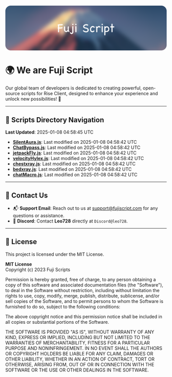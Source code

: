 ![Banner](.github/b.webp)

# 🌍 **We are Fuji Script**

Our global team of developers is dedicated to creating powerful, open-source scripts for Rise Client, designed to enhance your experience and unlock new possibilities! 🌟

---
<!-- SCRIPTS_NAVIGATION_START -->
## 📂 **Scripts Directory Navigation**

**Last Updated**: 2025-01-08 04:58:45 UTC

- **[SilentAura.js](scripts/SilentAura.js)**: Last modified on 2025-01-08 04:58:42 UTC
- **[ChatBypass.js](scripts/ChatBypass.js)**: Last modified on 2025-01-08 04:58:42 UTC
- **[jetpackFly.js](scripts/jetpackFly.js)**: Last modified on 2025-01-08 04:58:42 UTC
- **[velocityHylex.js](scripts/velocityHylex.js)**: Last modified on 2025-01-08 04:58:42 UTC
- **[chestxray.js](scripts/chestxray.js)**: Last modified on 2025-01-08 04:58:42 UTC
- **[bedxray.js](scripts/bedxray.js)**: Last modified on 2025-01-08 04:58:42 UTC
- **[chatMacro.js](scripts/chatMacro.js)**: Last modified on 2025-01-08 04:58:42 UTC

<!-- SCRIPTS_NAVIGATION_END -->

---

## 💬 **Contact Us**  
- 📬 **Support Email**: Reach out to us at [support@fujiscript.com](mailto:support@fujiscript.com) for any questions or assistance.  
- 💬 **Discord**: Contact **Leo728** directly at `Discord@leo728`.

---

## 📜 **License**

This project is licensed under the MIT License.  

**MIT License**  
Copyright (c) 2023 Fuji Scripts  

Permission is hereby granted, free of charge, to any person obtaining a copy of this software and associated documentation files (the "Software"), to deal in the Software without restriction, including without limitation the rights to use, copy, modify, merge, publish, distribute, sublicense, and/or sell copies of the Software, and to permit persons to whom the Software is furnished to do so, subject to the following conditions:  

The above copyright notice and this permission notice shall be included in all copies or substantial portions of the Software.  

THE SOFTWARE IS PROVIDED "AS IS", WITHOUT WARRANTY OF ANY KIND, EXPRESS OR IMPLIED, INCLUDING BUT NOT LIMITED TO THE WARRANTIES OF MERCHANTABILITY, FITNESS FOR A PARTICULAR PURPOSE AND NONINFRINGEMENT. IN NO EVENT SHALL THE AUTHORS OR COPYRIGHT HOLDERS BE LIABLE FOR ANY CLAIM, DAMAGES OR OTHER LIABILITY, WHETHER IN AN ACTION OF CONTRACT, TORT OR OTHERWISE, ARISING FROM, OUT OF OR IN CONNECTION WITH THE SOFTWARE OR THE USE OR OTHER DEALINGS IN THE SOFTWARE.  
